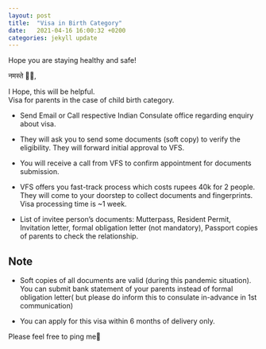 ```yaml
---
layout: post
title:  "Visa in Birth Category"
date:   2021-04-16 16:00:32 +0200
categories: jekyll update
---
```

Hope you are staying healthy and safe!  

नमस्ते 🙏🏻, 

I Hope, this will be helpful.  
Visa for parents in the case of child birth category.

* Send Email or Call respective Indian Consulate office regarding enquiry about visa.

* They will ask you to send some documents (soft copy) to verify the eligibility. They will forward initial approval to VFS. 

* You will receive a call from VFS to confirm appointment for documents submission.

* VFS offers you fast-track process which costs rupees 40k for 2 people. They will come to your doorstep to collect documents and fingerprints. Visa processing time is ~1 week. 

* List of invitee person’s documents: Mutterpass, Resident Permit, Invitation letter, formal obligation letter (not mandatory), Passport copies of parents to check the relationship.

## Note 
* Soft copies of all documents are valid (during this pandemic situation). You can submit bank statement of your parents instead of formal obligation letter( but please do inform this to consulate in-advance in 1st communication)

* You can apply for this visa within 6 months of delivery only.  

Please feel free to ping me🙏

